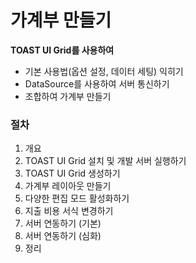 # 가계부 만들기

**TOAST UI Grid를 사용하여**

* 기본 사용법(옵션 설정, 데이터 세팅) 익히기
* DataSource를 사용하여 서버 통신하기
* 조합하여 가계부 만들기

### 절차

1. 개요
2. TOAST UI Grid 설치 및 개발 서버 실행하기
3. TOAST UI Grid 생성하기
4. 가계부 레이아웃 만들기
5. 다양한 편집 모드 활성화하기
6. 지출 비용 서식 변경하기
7. 서버 연동하기 (기본)
8. 서버 연동하기 (심화)
9. 정리
